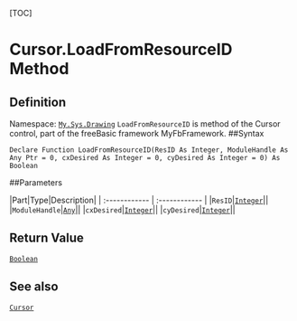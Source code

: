 [TOC]
# Cursor.LoadFromResourceID Method

## Definition
Namespace: [`My.Sys.Drawing`](My.Sys.Drawing.md)
`LoadFromResourceID` is method of the Cursor control, part of the freeBasic framework MyFbFramework.
##Syntax
```freeBasic
Declare Function LoadFromResourceID(ResID As Integer, ModuleHandle As Any Ptr = 0, cxDesired As Integer = 0, cyDesired As Integer = 0) As Boolean
```

##Parameters

|Part|Type|Description|
| :------------ | :------------ |
|`ResID`|[`Integer`]("https://www.freebasic.net/wiki/KeyPgInteger")||
|`ModuleHandle`|[`Any`]("https://www.freebasic.net/wiki/KeyPgAny")||
|`cxDesired`|[`Integer`]("https://www.freebasic.net/wiki/KeyPgInteger")||
|`cyDesired`|[`Integer`]("https://www.freebasic.net/wiki/KeyPgInteger")||

## Return Value
[`Boolean`]("https://www.freebasic.net/wiki/KeyPgBoolean")
## See also
[`Cursor`](Cursor.md)
